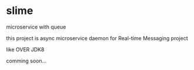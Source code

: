 # slime

microservice with queue

this project is async microservice daemon for Real-time Messaging project

like OVER JDK8

comming soon...

